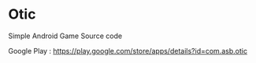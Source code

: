 # Otic
Simple Android Game Source code 

Google Play : https://play.google.com/store/apps/details?id=com.asb.otic
